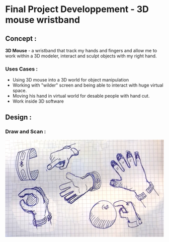 # Final Project Developpement - 3D mouse wristband

## Concept :

**3D Mouse** - a wristband that track my hands and fingers and allow me to work within a 3D modeler, interact and sculpt objects with my right hand.

### Uses Cases :

* Using 3D mouse into a 3D world for object manipulation
* Working with "wilder" screen and being able to interact with huge virtual space.
* Moving his hand in virtual world for desable people with hand cut.
* Work inside 3D software

## Design :


### Draw and Scan :

![handDraw](assets\img\week3\handsDraw.jpg)
